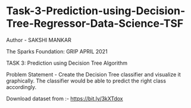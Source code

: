 # Task-3-Prediction-using-Decision-Tree-Regressor-Data-Science-TSF

Author - SAKSHI MANKAR

The Sparks Foundation: GRIP APRIL 2021

TASK 3: Prediction using Decision Tree Algorithm

Problem Statement - Create the Decision Tree classifier and visualize it graphically. The classifier would be able to predict the right class accordingly.

Download dataset from :- https://bit.ly/3kXTdox
